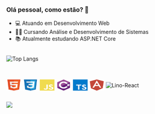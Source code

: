 ### Olá pessoal, como estão? 👋
- 💻 Atuando em Desenvolvimento Web
- 👨‍💻 Cursando Análise e Desenvolvimento de Sistemas
- 📚 Atualmente estudando ASP.NET Core
##
<!-- ![Anurag's GitHub stats](https://github-readme-stats.vercel.app/api?username=linoclassic&show_icons=true&theme=radical) -->

![Top Langs](https://github-readme-stats.vercel.app/api/top-langs/?username=linoclassic&layout=compact&theme=radical&size_weight=2)

##


<div style="display: inline_block"><br>
  <img align="center" alt="Lino-HTML" height="30" width="40" src="https://raw.githubusercontent.com/devicons/devicon/master/icons/html5/html5-original.svg">
  <img align="center" alt="Lino-CSS" height="30" width="40" src="https://raw.githubusercontent.com/devicons/devicon/master/icons/css3/css3-original.svg">
  <img align="center" alt="Lino-Js" height="30" width="40" src="https://raw.githubusercontent.com/devicons/devicon/master/icons/javascript/javascript-plain.svg">
  <img align="center" alt="Lino-Csharp" height="30" width="40" src="https://raw.githubusercontent.com/devicons/devicon/master/icons/csharp/csharp-original.svg">
  <img align="center" alt="Lino-Ts" height="30" width="40" src="https://raw.githubusercontent.com/devicons/devicon/master/icons/typescript/typescript-plain.svg">
  <img align="center" alt="Lino-Angular" height="30" width="40" src="https://raw.githubusercontent.com/devicons/devicon/master/icons/angularjs/angularjs-plain.svg">
  <img align="center" alt="Lino-React" height="35" width="45" src="https://cdn.jsdelivr.net/gh/devicons/devicon/icons/react/react-original-wordmark.svg">
  
    
          
</div>

##
<div>
  <a href="https://www.linkedin.com/in/linoclassic38" target="_blank"><img src="https://img.shields.io/badge/-LinkedIn-%230077B5?style=for-the-badge&logo=linkedin&logoColor=white" target="_blank"></a> 

</div>



<!--

- 🔭 I’m currently working on ...
- 🌱 I’m currently learning ...
- 👯 I’m looking to collaborate on ...
- 🤔 I’m looking for help with ...
- 💬 Ask me about ...
- 📫 How to reach me: ...
- 😄 Pronouns: ...
- ⚡ Fun fact: ...
-->
